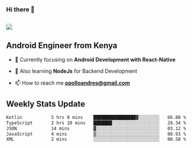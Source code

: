 ### Hi there 👋
<h2 align="left"><img src="https://readme-typing-svg.herokuapp.com?color=000000&lines=I'm+Andrew+Opollo😊;Welcome+to+my+Github😜"> </h2>

## Android Engineer from Kenya


- 🌱 Currently focusing on **Android Development with React-Native**

- 🔭 Also learning **NodeJs** for Backend Development

- 📫 How to reach me **opolloandres@gmail.com**


## Weekly Stats Update
<!--START_SECTION:waka-->

```txt
Kotlin           5 hrs 8 mins    ████████████████▓░░░░░░░░   66.88 %
TypeScript       2 hrs 10 mins   ███████░░░░░░░░░░░░░░░░░░   28.34 %
JSON             14 mins         ▓░░░░░░░░░░░░░░░░░░░░░░░░   03.12 %
JavaScript       4 mins          ▒░░░░░░░░░░░░░░░░░░░░░░░░   00.93 %
XML              2 mins          ░░░░░░░░░░░░░░░░░░░░░░░░░   00.58 %
```

<!--END_SECTION:waka-->



